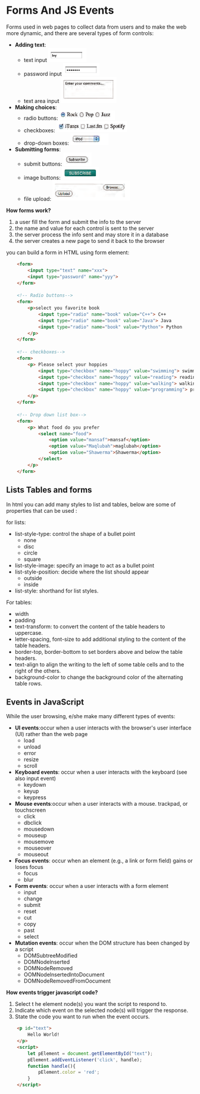 # Forms And JS Events  

Forms used in web pages to collect data from users and to make the web more dynamic, and there are several types of form controls:
* **Adding text**:
    * text input ![text-input](../img/text-input.PNG)
    * password input ![password-input](../img/password-input.PNG)
    * text area input ![text-area](../img/text-area.PNG)  
* **Making choices**:
    * radio buttons: ![radio-buttons](../img/radio-buttons.PNG)
    * checkboxes: ![checkboxes](../img/checkboxes.PNG)
    * drop-down boxes: ![drop-down-boxes](../img/drop-down-boxes.PNG)  
* **Submitting forms**:
    * submit buttons: ![submit-btn](../img/submit-btn.PNG)
    * image buttons: ![image-btn](../img/img-btn.PNG)
    * file upload: ![file-upload](../img/file-upload.PNG)

**How forms work?**  
1) a user fill the form and submit the info to the server
2) the name and value for each control is sent to the server
3) the server process the info sent and may store it in a database
4) the server creates a new page to send it back to the browser

you can build a form in HTML using form element:  
```html
    <form>
        <input type="text" name="xxx">
        <input type="password" name="yyy">
    </form>

    <!-- Radio buttons-->
    <form> 
        <p>select you favorite book
            <input type="radio" name="book" value="C++"> C++
            <input type="radio" name="book" value="Java"> Java
            <input type="radio" name="book" value="Python"> Python
        </p>
    </form>

    <!-- checkboxes-->
    <form>
        <p> Please select your hoppies
            <input type="checkbox" name="hoppy" value="swimming"> swimming
            <input type="checkbox" name="hoppy" value="reading"> reading
            <input type="checkbox" name="hoppy" value="walking"> walking
            <input type="checkbox" name="hoppy" value="programming"> programming
        </p>
    </form>

    <!-- Drop down list box-->
    <form>
        <p> What food do you prefer
            <select name="food">
                <option value="mansaf">mansaf</option>
                <option value="Maqlubah">maglubah</option>
                <option value="Shawerma">Shawerma</option>
            </select>
        </p>
    </form>
```  
## Lists Tables and forms  
 In html you can add many styles to list and tables, below are some of properties that can be used :

 for lists:
 * list-style-type: control the shape of a bullet point
    * none
    * disc
    * circle
    * square
* list-style-image: specify an image to act as a bullet point
* list-style-position: decide where the list should appear
    * outside
    * inside
* list-style: shorthand for list styles.  

For tables:
* width
* padding
* text-transform: to convert the content of the table headers to uppercase.
* letter-spacing, font-size to add additional styling to the content of the table headers.
* border-top, border-bottom to set borders above and below the table headers.
* text-align to align the writing to the left of some table cells and to the right of the others. 
* background-color to change the background color of the alternating table rows.

## Events in JavaScript  
While the user browsing, e/she make many different types of events:
* **UI events**:occur when a user interacts with the browser's user interface (UI) rather than the web page
    * load
    * unload
    * error
    * resize
    * scroll 
* **Keyboard events**: occur when a user interacts with the keyboard (see also input event)
    * keydown
    * keyup
    * keypress
* **Mouse events**:occur when a user interacts with a mouse. trackpad, or touchscreen
    * click
    * dbclick
    * mousedown
    * mouseup
    * mousemove
    * mouseover
    * mouseout 
* **Focus events**: occur when an element (e.g., a link or form field) gains or loses focus
    * focus
    * blur
* **Form events**: occur when a user interacts with a form element
    * input
    * change
    * submit
    * reset
    * cut
    * copy 
    * past
    * select
* **Mutation events**: occur when the DOM structure has been changed by a script  
    * DOMSubtreeModified
    * DOMNodelnserted   
    * DOMNodeRemoved
    * OOMNodelnsertedlntoDocument
    * DOMNodeRemovedFromOocument  

**How events trigger javascript code?**   
1) Select t he element node(s) you want the script to respond to. 
2) Indicate which event on the selected node(s) will trigger the response.
3) State the code you want to run when the event occurs. 

```html
    <p id="text">
        Hello World!
    </p>
    <script>
        let pElement = document.getElementById("text");
        pElement.addEventListener('click', handle);
        function handle(){
            pElement.color = 'red';
        }  
    </script>
```